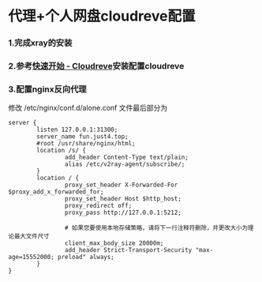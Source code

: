 # 代理+个人网盘cloudreve配置

### 1.完成xray的安装

### 2.参考[快速开始 - Cloudreve](https://docs.cloudreve.org/getting-started/install)安装配置cloudreve

### 3.配置nginx反向代理

修改 /etc/nginx/conf.d/alone.conf 文件最后部分为

```
server {
        listen 127.0.0.1:31300;
        server_name fun.just4.top;
        #root /usr/share/nginx/html;
        location /s/ {
                add_header Content-Type text/plain;
                alias /etc/v2ray-agent/subscribe/;
        }
        location / {
                proxy_set_header X-Forwarded-For $proxy_add_x_forwarded_for;
                proxy_set_header Host $http_host;
                proxy_redirect off;
                proxy_pass http://127.0.0.1:5212;

                # 如果您要使用本地存储策略，请将下一行注释符删除，并更改大小为理论最大文件尺寸
                client_max_body_size 20000m;
                add_header Strict-Transport-Security "max-age=15552000; preload" always;
        }
}
```


